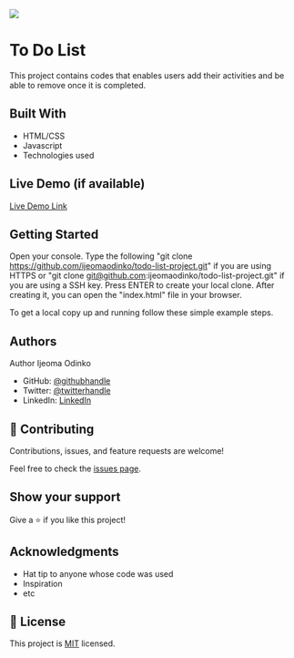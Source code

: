 ![](https://img.shields.io/badge/Microverse-blueviolet)

# To Do List
This project contains codes that enables users add their activities and be able to remove once it is completed.

## Built With

- HTML/CSS
- Javascript 
- Technologies used

## Live Demo (if available)

[Live Demo Link](https://ijeomaodinko.github.io/todo-list-project/dist/)


## Getting Started
Open your console. Type the following "git clone https://github.com/ijeomaodinko/todo-list-project.git" if you are using HTTPS or "git clone git@github.com:ijeomaodinko/todo-list-project.git" if you are using a SSH key. Press ENTER to create your local clone. After creating it, you can open the "index.html" file in your browser.

To get a local copy up and running follow these simple example steps.


## Authors
Author Ijeoma Odinko

- GitHub: [@githubhandle](https://github.com/ijeomaodinko)
- Twitter: [@twitterhandle](https://twitter.com/iodinko)
- LinkedIn: [LinkedIn](https://linkedin.com/in/ijeomaodinko)

## 🤝 Contributing

Contributions, issues, and feature requests are welcome!

Feel free to check the [issues page](https:/github.com/ijeomaodinko/issues/).

## Show your support

Give a ⭐️ if you like this project!

## Acknowledgments

- Hat tip to anyone whose code was used
- Inspiration
- etc

## 📝 License

This project is [MIT](./MIT.md) licensed.
